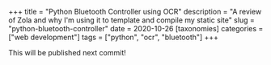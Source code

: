 +++
title = "Python Bluetooth Controller using OCR"
description = "A review of Zola and why I'm using it to template and compile my static site"
slug = "python-bluetooth-controller"
date = 2020-10-26
[taxonomies]
categories = ["web development"]
tags = ["python", "ocr", "bluetooth"]
+++

This will be published next commit!